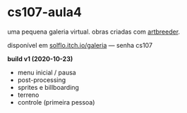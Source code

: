 # cs107-aula4
uma pequena galeria virtual. obras criadas com [artbreeder](https://artbreeder.com/browse).

disponível em [solflo.itch.io/galeria](https://solflo.itch.io/galeria) — senha cs107

**build v1 (2020-10-23)**
- menu inicial / pausa
- post-processing
- sprites e billboarding
- terreno
- controle (primeira pessoa)
